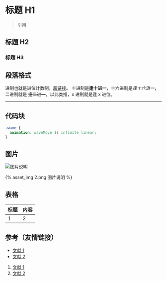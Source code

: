 # 标题 H1

> 引用

## 标题 H2

### 标题 H3

## 段落格式

进制也就是进位计数制，[超链接](https://jinzhi.hwcha.com/)。 十进制是**逢十进一**，十六进制是*逢十六进一*，二进制就是 ~~逢二进一~~，以此类推，x 进制就是逢 x 进位。

---

## 代码块

```css
.wave {
  animation: waveMove 1s infinite linear;
}
```

## 图片

![图片说明](https://ad.adsrvr.cn/vskjez3/foh1kju/v0dbi5j0_728x90.jpg?cb=508371)

{% asset_img 2.png 图片说明 %}

## 表格

| 标题 | 内容 |
| ---- | ---- |
| 1    | 2    |

## 参考（友情链接）

- [文献 1](https://jinzhi.hwcha.com/)
- [文献 2](https://tool.oschina.net/hexconvert/)

1. [文献 1](https://jinzhi.hwcha.com/)
2. [文献 2](https://tool.oschina.net/hexconvert/)
